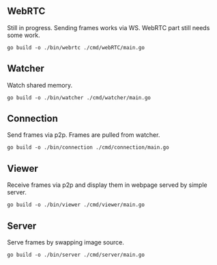 ## WebRTC

Still in progress. Sending frames works via WS. WebRTC part still needs some work.

```
go build -o ./bin/webrtc ./cmd/webRTC/main.go
```

## Watcher

Watch shared memory.

```
go build -o ./bin/watcher ./cmd/watcher/main.go
```

## Connection

Send frames via p2p. Frames are pulled from watcher.

```
go build -o ./bin/connection ./cmd/connection/main.go
```

## Viewer

Receive frames via p2p and display them in webpage served by simple server.

```
go build -o ./bin/viewer ./cmd/viewer/main.go
```
## Server

Serve frames by swapping image source.

```
go build -o ./bin/server ./cmd/server/main.go
```
